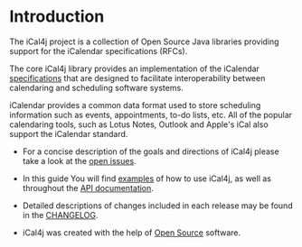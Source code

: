 [iCalendar]: http://en.wikipedia.org/wiki/ICalendar

[Bintray Releases]: https://bintray.com/ical4j/maven/ical4j

[Java Legacy Date-Time Code]: https://docs.oracle.com/javase/tutorial/datetime/iso/legacy.html

# Introduction

The iCal4j project is a collection of Open Source Java libraries providing support for the iCalendar
specifications (RFCs).

The core iCal4j library provides an implementation of the iCalendar [specifications](https://www.ical4j.org/rfcs/) that
are designed to facilitate interoperability between calendaring and scheduling software systems.

iCalendar provides a common data format used to store scheduling information such as events, appointments, to-do lists, etc. All of the popular calendaring tools, such as Lotus Notes, Outlook and Apple's iCal also support the iCalendar standard.

 - For a concise description of the goals and directions of iCal4j please
 take a look at the [open issues](https://github.com/ical4j/ical4j/issues).

 - In this guide You will find [examples](https://www.ical4j.org/examples/) of how to use iCal4j, as well as throughout the [API documentation](https://ical4j.github.io/docs/ical4j/api).

 - Detailed descriptions of changes included in each release may be found
 in the [CHANGELOG](https://ical4j.github.io/docs/ical4j/release-notes).
 
 - iCal4j was created with the help of [Open Source](http://opensource.org) software.
